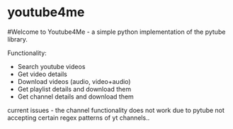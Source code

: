 # youtube4me

#Welcome to Youtube4Me - a simple python implementation of the pytube library.

Functionality:
- Search youtube videos
- Get video details
- Download videos (audio, video+audio)
- Get playlist details and download them
- Get channel details and download them

current issues - the channel functionality does not work due to pytube not accepting certain regex patterns of yt channels..